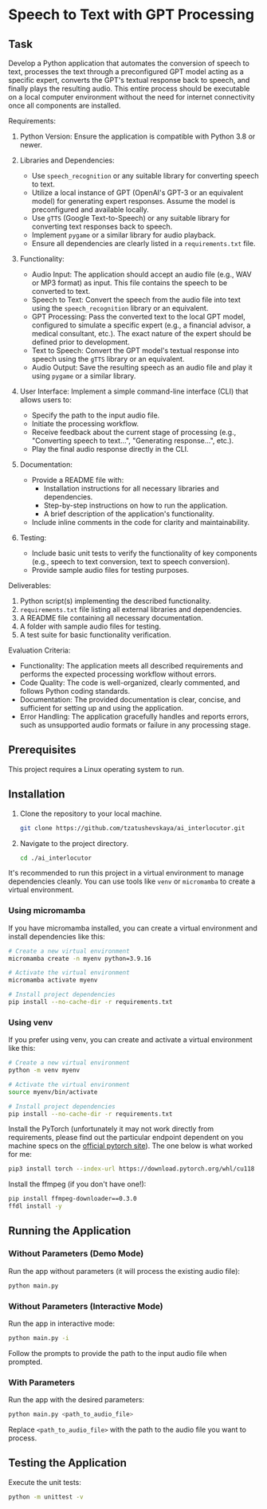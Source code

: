 # Speech to Text with GPT Processing

## Task

Develop a Python application that automates the conversion of speech to text, processes the text through a preconfigured GPT model acting as a specific expert, converts the GPT's textual response back to speech, and finally plays the resulting audio. This entire process should be executable on a local computer environment without the need for internet connectivity once all components are installed.

Requirements:

1. Python Version: Ensure the application is compatible with Python 3.8 or newer.
2. Libraries and Dependencies:
   - Use `speech_recognition` or any suitable library for converting speech to text.
   - Utilize a local instance of GPT (OpenAI's GPT-3 or an equivalent model) for generating expert responses. Assume the model is preconfigured and available locally.
   - Use `gTTS` (Google Text-to-Speech) or any suitable library for converting text responses back to speech.
   - Implement `pygame` or a similar library for audio playback.
   - Ensure all dependencies are clearly listed in a `requirements.txt` file.

3. Functionality:
   - Audio Input: The application should accept an audio file (e.g., WAV or MP3 format) as input. This file contains the speech to be converted to text.
   - Speech to Text: Convert the speech from the audio file into text using the `speech_recognition` library or an equivalent.
   - GPT Processing: Pass the converted text to the local GPT model, configured to simulate a specific expert (e.g., a financial advisor, a medical consultant, etc.). The exact nature of the expert should be defined prior to development.
   - Text to Speech: Convert the GPT model's textual response into speech using the `gTTS` library or an equivalent.
   - Audio Output: Save the resulting speech as an audio file and play it using `pygame` or a similar library.

4. User Interface: Implement a simple command-line interface (CLI) that allows users to:
   - Specify the path to the input audio file.
   - Initiate the processing workflow.
   - Receive feedback about the current stage of processing (e.g., "Converting speech to text...", "Generating response...", etc.).
   - Play the final audio response directly in the CLI.

5. Documentation:
   - Provide a README file with:
     - Installation instructions for all necessary libraries and dependencies.
     - Step-by-step instructions on how to run the application.
     - A brief description of the application's functionality.
   - Include inline comments in the code for clarity and maintainability.

6. Testing:
   - Include basic unit tests to verify the functionality of key components (e.g., speech to text conversion, text to speech conversion).
   - Provide sample audio files for testing purposes.

Deliverables:

1. Python script(s) implementing the described functionality.
2. `requirements.txt` file listing all external libraries and dependencies.
3. A README file containing all necessary documentation.
4. A folder with sample audio files for testing.
5. A test suite for basic functionality verification.

Evaluation Criteria:

- Functionality: The application meets all described requirements and performs the expected processing workflow without errors.
- Code Quality: The code is well-organized, clearly commented, and follows Python coding standards.
- Documentation: The provided documentation is clear, concise, and sufficient for setting up and using the application.
- Error Handling: The application gracefully handles and reports errors, such as unsupported audio formats or failure in any processing stage.


## Prerequisites

This project requires a Linux operating system to run.

## Installation

1. Clone the repository to your local machine.
    ```bash
    git clone https://github.com/tzatushevskaya/ai_interlocutor.git
    ```
2. Navigate to the project directory.
    ```bash
    cd ./ai_interlocutor
    ```

It's recommended to run this project in a virtual environment to manage dependencies cleanly. 
You can use tools like `venv` or `micromamba` to create a virtual environment.

### Using micromamba

If you have micromamba installed, you can create a virtual environment and install dependencies like this:

```bash
# Create a new virtual environment
micromamba create -n myenv python=3.9.16

# Activate the virtual environment
micromamba activate myenv

# Install project dependencies
pip install --no-cache-dir -r requirements.txt
```

### Using venv

If you prefer using venv, you can create and activate a virtual environment like this:

```bash
# Create a new virtual environment
python -m venv myenv

# Activate the virtual environment 
source myenv/bin/activate

# Install project dependencies
pip install --no-cache-dir -r requirements.txt
```

Install the PyTorch (unfortunately it may not work directly from requirements, 
please find out the particular endpoint dependent on you machine specs 
on the [official pytorch site](https://pytorch.org/)). 
The one below is what worked for me:
```bash
pip3 install torch --index-url https://download.pytorch.org/whl/cu118
```

Install the ffmpeg (if you don't have one!):
```bash
pip install ffmpeg-downloader==0.3.0
ffdl install -y
```

## Running the Application

### Without Parameters (Demo Mode)
Run the app without parameters (it will process the existing audio file):
```bash
python main.py
```

### Without Parameters (Interactive Mode)
Run the app in interactive mode:
```bash
python main.py -i
```
Follow the prompts to provide the path to the input audio file when prompted.

### With Parameters

Run the app with the desired parameters:
```bash
python main.py <path_to_audio_file>
```
Replace `<path_to_audio_file>` with the path to the audio file you want to process.

## Testing the Application
Execute the unit tests:
```bash
python -m unittest -v
```
